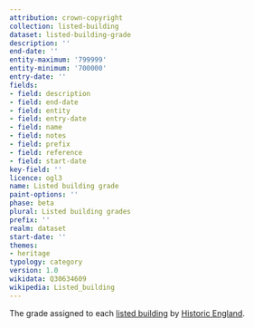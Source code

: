 ```yaml
---
attribution: crown-copyright
collection: listed-building
dataset: listed-building-grade
description: ''
end-date: ''
entity-maximum: '799999'
entity-minimum: '700000'
entry-date: ''
fields:
- field: description
- field: end-date
- field: entity
- field: entry-date
- field: name
- field: notes
- field: prefix
- field: reference
- field: start-date
key-field: ''
licence: ogl3
name: Listed building grade
paint-options: ''
phase: beta
plural: Listed building grades
prefix: ''
realm: dataset
start-date: ''
themes:
- heritage
typology: category
version: 1.0
wikidata: Q30634609
wikipedia: Listed_building
---
```


The grade assigned to each [listed building](/dataset/listed-building) by [Historic England](https://historicengland.org.uk/).
